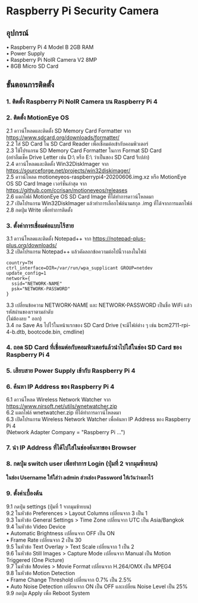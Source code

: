 # Raspberry Pi Security Camera
## อุปกรณ์
• Raspberry Pi 4 Model B 2GB RAM  
• Power Supply  
• Raspberry Pi NoIR Camera V2 8MP  
• 8GB Micro SD Card  
## ขั้นตอนการติดตั้ง
### 1. ติดตั้ง Raspberry Pi NoIR Camera บน Raspberry Pi 4
### 2. ติดตั้ง MotionEye OS
2.1 ดาวน์โหลดและติดตั้ง SD Memory Card Formatter จาก https://www.sdcard.org/downloads/formatter/  
2.2 ใส่ SD Card ใน SD Card Reader เพื่อเชื่อมต่อเข้ากับคอมพิวเตอร์  
2.3 ใช้โปรแกรม SD Memory Card Formatter ในการ Format SD Card  
(อย่าลืมเช็ค Drive Letter เช่น D:\ หรือ E:\ ว่าเป็นของ SD Card รึเปล่า)  
2.4 ดาวน์โหลดและติดตั้ง Win32DiskImager จาก https://sourceforge.net/projects/win32diskimager/  
2.5 ดาวน์โหลด motioneyeos-raspberrypi4-20200606.img.xz หรือ MotionEye OS SD Card Image เวอร์ชั่นล่าสุด จาก https://github.com/ccrisan/motioneyeos/releases  
2.6 แตกไฟล์ MotionEye OS SD Card Image ที่ได้ทำการดาวน์โหลดมา  
2.7 เปิดโปรแกรม Win32DiskImager แล้วทำการเลือกไฟล์นามสกุล .img ที่ได้จากการแตกไฟล์  
2.8 กดปุ่ม Write เพื่อทำการติดตั้ง
### 3. ตั้งค่าการเชื่อมต่อแบบไร้สาย
3.1 ดาวน์โหลดและติดตั้ง Notepad++ จาก https://notepad-plus-plus.org/downloads/  
3.2 เปิดโปรแกรม Notepad++ แล้วคัดลอกข้อความต่อไปนี้วางลงในไฟล์
```
country=TH  
ctrl_interface=DIR=/var/run/wpa_supplicant GROUP=netdev  
update_config=1  
network={  
  ssid="NETWORK-NAME"  
  psk="NETWORK-PASSWORD"  
}
```  
3.3 เปลี่ยนข้อความ NETWORK-NAME และ NETWORK-PASSWORD เป็นชื่อ WiFi แล้วรหัสผ่านของเราตามลำดับ  
(ไม่ต้องลบ " ออก)  
3.4 กด Save As ไปไว้ในหน้าแรกของ SD Card Drive (จะมีไฟล์ต่าง ๆ เช่น bcm2711-rpi-4-b.dtb, bootcode.bin, cmdline)
### 4. ถอด SD Card ที่เชื่อมต่อกับคอมพิวเตอร์แล้วนำไปใส่ในช่อง SD Card ของ Raspberry Pi 4
### 5. เสียบสาย Power Supply เข้ากับ Raspberry Pi 4
### 6. ค้นหา IP Address ของ Raspberry Pi 4
6.1 ดาวน์โหลด Wireless Network Watcher จาก https://www.nirsoft.net/utils/wnetwatcher.zip  
6.2 แตกไฟล์ wnetwatcher.zip ที่ได้ทำการดาวน์โหลดมา  
6.3 เปิดโปรแกรม Wireless Network Watcher เพื่อค้นหา IP Address ของ Raspberry Pi 4  
(Network Adapter Company = "Raspberry Pi ...")
### 7. นำ IP Address ที่ได้ไปใส่ในช่องค้นหาของ Browser
### 8. กดปุ่ม switch user เพื่อทำการ Login (ปุ่มที่ 2 จากมุมซ้ายบน)
#### ในช่อง Username ให้ใส่ว่า admin ส่วนช่อง Password ให้เว้นว่างเอาไว้
### 9. ตั้งค่าเบื้องต้น
9.1 กดปุ่ม settings (ปุ่มที่ 1 จากมุมซ้ายบน)  
9.2 ในหัวข้อ Preferences > Layout Columns เปลี่ยนจาก 3 เป็น 1  
9.3 ในหัวข้อ General Settings > Time Zone เปลี่ยนจาก UTC เป็น Asia/Bangkok  
9.4 ในหัวข้อ Video Device  
• Automatic Brightness เปลี่ยนจาก OFF เป็น ON  
• Frame Rate เปลี่ยนจาก 2 เป็น 30  
9.5 ในหัวข้อ Text Overlay > Text Scale เปลี่ยนจาก 1 เป็น 2  
9.6 ในหัวข้อ Still Images > Capture Mode เปลี่ยนจาก Manual เป็น Motion Triggered (One Picture)  
9.7 ในหัวข้อ Movies > Movie Format เปลี่ยนจาก H.264/OMX เป็น MPEG4  
9.8 ในหัวข้อ Motion Detection  
• Frame Change Threshold เปลี่ยนจาก 0.7% เป็น 2.5%  
• Auto Noise Detection เปลี่ยนจาก ON เป็น OFF และเปลี่ยน Noise Level เป็น 25%  
9.9 กดปุ่ม Apply เพื่อ Reboot System
